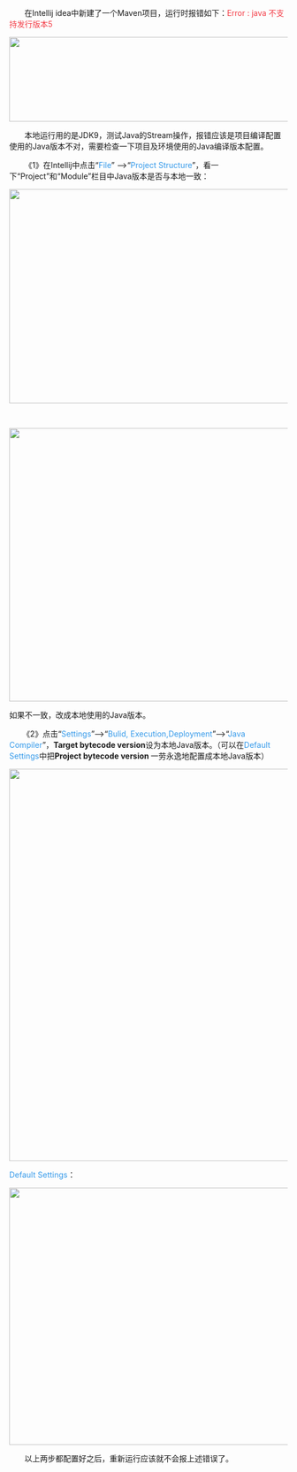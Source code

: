 <div class="htmledit_views" id="content_views">
                                            <p>&nbsp; &nbsp; &nbsp; &nbsp;在Intellij idea中新建了一个Maven项目，运行时报错如下：<span style="color:#f33b45;">Error : java 不支持发行版本5</span></p>

<p><img alt="" class="has" height="153" src="https://img-blog.csdn.net/20180904232438840?watermark/2/text/aHR0cHM6Ly9ibG9nLmNzZG4ubmV0L3FxXzIyMDc2MzQ1/font/5a6L5L2T/fontsize/400/fill/I0JBQkFCMA==/dissolve/70" width="832"></p>

<p>&nbsp; &nbsp; &nbsp; &nbsp;本地运行用的是JDK9，测试Java的Stream操作，报错应该是项目编译配置使用的Java版本不对，需要检查一下项目及环境使用的Java编译版本配置。</p>

<p>&nbsp; &nbsp; &nbsp; &nbsp;《1》在Intellij中点击“<span style="color:#3399ea;">File</span>” --&gt;“<span style="color:#3399ea;">Project Structure</span>”，看一下“Project”和“Module”栏目中Java版本是否与本地一致：</p>

<p><img alt="" class="has" height="387" src="https://img-blog.csdn.net/20180904233036107?watermark/2/text/aHR0cHM6Ly9ibG9nLmNzZG4ubmV0L3FxXzIyMDc2MzQ1/font/5a6L5L2T/fontsize/400/fill/I0JBQkFCMA==/dissolve/70" width="709"></p>

<p>&nbsp;</p>

<p><img alt="" class="has" height="494" src="https://img-blog.csdn.net/20180904233152909?watermark/2/text/aHR0cHM6Ly9ibG9nLmNzZG4ubmV0L3FxXzIyMDc2MzQ1/font/5a6L5L2T/fontsize/400/fill/I0JBQkFCMA==/dissolve/70" width="970"></p>

<p>如果不一致，改成本地使用的Java版本。</p>

<p>&nbsp; &nbsp; &nbsp; 《2》点击“<span style="color:#3399ea;">Settings</span>”--&gt;“<span style="color:#3399ea;">Bulid, Execution,Deployment</span>”--&gt;“<span style="color:#3399ea;">Java Compiler</span>”，<strong>Target bytecode version</strong>设为本地Java版本。（可以在<span style="color:#3399ea;">Default Settings</span>中把<strong>Project bytecode version </strong>一劳永逸地配置成本地Java版本）</p>

<p><img alt="" class="has" height="709" src="https://img-blog.csdn.net/201809042343056?watermark/2/text/aHR0cHM6Ly9ibG9nLmNzZG4ubmV0L3FxXzIyMDc2MzQ1/font/5a6L5L2T/fontsize/400/fill/I0JBQkFCMA==/dissolve/70" width="1043"></p>

<p><span style="color:#3399ea;">Default Settings</span>：</p>

<p><img alt="" class="has" height="465" src="https://img-blog.csdn.net/20180904234401401?watermark/2/text/aHR0cHM6Ly9ibG9nLmNzZG4ubmV0L3FxXzIyMDc2MzQ1/font/5a6L5L2T/fontsize/400/fill/I0JBQkFCMA==/dissolve/70" width="1017"></p>

<p>&nbsp; &nbsp; &nbsp; &nbsp;以上两步都配置好之后，重新运行应该就不会报上述错误了。</p>                                    </div>